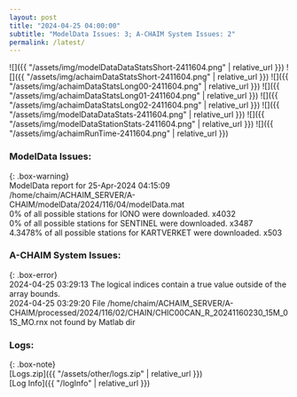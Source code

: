 ```yaml
---
layout: post
title: "2024-04-25 04:00:00"
subtitle: "ModelData Issues: 3; A-CHAIM System Issues: 2"
permalink: /latest/
---
```


![]({{ "/assets/img/modelDataDataStatsShort-2411604.png" | relative_url }})
![]({{ "/assets/img/achaimDataStatsShort-2411604.png" | relative_url }})
![]({{ "/assets/img/achaimDataStatsLong00-2411604.png" | relative_url }})
![]({{ "/assets/img/achaimDataStatsLong01-2411604.png" | relative_url }})
![]({{ "/assets/img/achaimDataStatsLong02-2411604.png" | relative_url }})
![]({{ "/assets/img/modelDataDataStats-2411604.png" | relative_url }})
![]({{ "/assets/img/modelDataStationStats-2411604.png" | relative_url }})
![]({{ "/assets/img/achaimRunTime-2411604.png" | relative_url }})


### ModelData Issues:  
  
{: .box-warning}  
 ModelData report for 25-Apr-2024 04:15:09   
 /home/chaim/ACHAIM_SERVER/A-CHAIM/modelData/2024/116/04/modelData.mat   
 0% of all possible stations for IONO were downloaded. x4032   
 0% of all possible stations for SENTINEL were downloaded. x3487   
 4.3478% of all possible stations for KARTVERKET were downloaded. x503   
  
### A-CHAIM System Issues:  
  
{: .box-error}  
2024-04-25 03:29:13 The logical indices contain a true value outside of the array bounds.  
2024-04-25 03:29:20 File /home/chaim/ACHAIM_SERVER/A-CHAIM/processed/2024/116/02/CHAIN/CHIC00CAN_R_20241160230_15M_01S_MO.rnx not found by Matlab dir  

### Logs:  
  
{: .box-note}  
[Logs.zip]({{ "/assets/other/logs.zip" | relative_url }})  
[Log Info]({{ "/logInfo" | relative_url }})  
